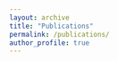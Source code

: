 ```yaml
---
layout: archive
title: "Publications"
permalink: /publications/
author_profile: true
---
```


<script src="https://bibbase.org/network/files/yxie9d6ErZbi23Awg&commas=true&jsonp=1"></script>

